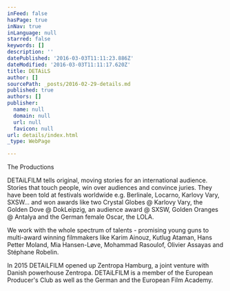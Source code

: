 ```yaml
---
inFeed: false
hasPage: true
inNav: true
inLanguage: null
starred: false
keywords: []
description: ''
datePublished: '2016-03-03T11:11:23.886Z'
dateModified: '2016-03-03T11:11:17.620Z'
title: DETAiLS
author: []
sourcePath: _posts/2016-02-29-details.md
published: true
authors: []
publisher:
  name: null
  domain: null
  url: null
  favicon: null
url: details/index.html
_type: WebPage

---
```

The Productions

DETAiLFILM tells original, moving stories for an international audience. Stories that touch people, win over audiences and convince juries. They have been told at festivals worldwide e.g. Berlinale, Locarno, Karlovy Vary, SXSW... and won awards like two Crystal Globes @ Karlovy Vary, the Golden Dove @ DokLeipzig, an audience award @ SXSW, Golden Oranges @ Antalya and the German female Oscar, the LOLA.

We work with the whole spectrum of talents - promising young guns to multi-award winning filmmakers like Karim Ainouz, Kutlug Ataman, Hans Petter Moland, Mia Hansen-Løve, Mohammad Rasoulof, Olivier Assayas and Stéphane Robelin.

In 2015 DETAiLFILM opened up Zentropa Hamburg, a joint venture with Danish powerhouse Zentropa. DETAiLFILM is a member of the European Producer's Club as well as the German and the European Film Academy.